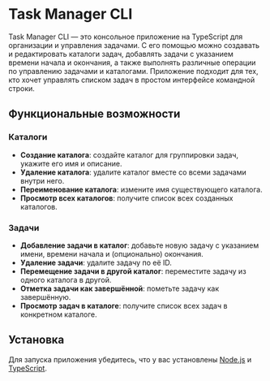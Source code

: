 # Task Manager CLI

Task Manager CLI — это консольное приложение на TypeScript для организации и управления задачами. С его помощью можно создавать и редактировать каталоги задач, добавлять задачи с указанием времени начала и окончания, а также выполнять различные операции по управлению задачами и каталогами. Приложение подходит для тех, кто хочет управлять списком задач в простом интерфейсе командной строки.

## Функциональные возможности

### Каталоги
- **Создание каталога**: создайте каталог для группировки задач, укажите его имя и описание.
- **Удаление каталога**: удалите каталог вместе со всеми задачами внутри него.
- **Переименование каталога**: измените имя существующего каталога.
- **Просмотр всех каталогов**: получите список всех созданных каталогов.

### Задачи
- **Добавление задачи в каталог**: добавьте новую задачу с указанием имени, времени начала и (опционально) окончания.
- **Удаление задачи**: удалите задачу по её ID.
- **Перемещение задачи в другой каталог**: переместите задачу из одного каталога в другой.
- **Отметка задачи как завершённой**: пометьте задачу как завершённую.
- **Просмотр задач в каталоге**: получите список всех задач в конкретном каталоге.

## Установка

Для запуска приложения убедитесь, что у вас установлены [Node.js](https://nodejs.org/) и [TypeScript](https://www.typescriptlang.org/).
